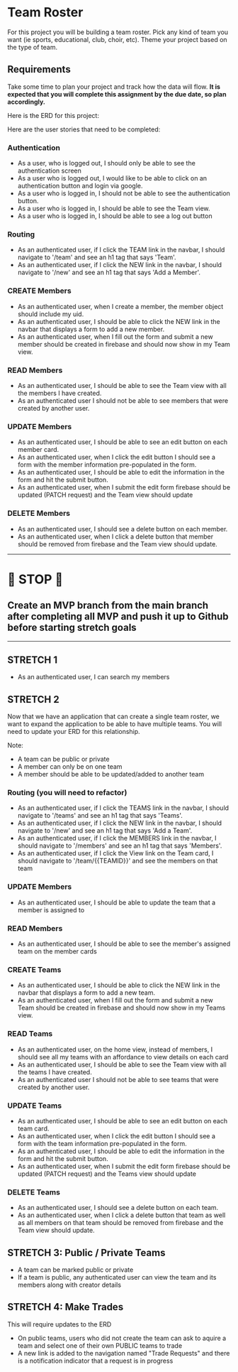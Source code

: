 # Team Roster
For this project you will be building a team roster.  Pick any kind of team you want (ie sports, educational, club, choir, etc).  Theme your project based on the type of team.

## Requirements
Take some time to plan your project and track how the data will flow. **It is expected that you will complete this assignment by the due date, so plan accordingly.**

Here is the ERD for this project:
<!-- 
![Screen Shot 2022-07-23 at 9 39 12 AM](https://user-images.githubusercontent.com/29741570/180609833-7f231bf4-42a5-4f0a-b8b1-fae1c78cffc4.png) -->

Here are the user stories that need to be completed:
### Authentication
* As a user, who is logged out, I should only be able to see the authentication screen
* As a user who is logged out, I would like to be able to click on an authentication button and login via google.
* As a user who is logged in, I should not be able to see the authentication button.
* As a user who is logged in, I should be able to see the Team view.
* As a user who is logged in, I should be able to see a log out button

### Routing
* As an authenticated user, if I click the TEAM link in the navbar, I should navigate to '/team' and see an h1 tag that says 'Team'.
* As an authenticated user, if I click the NEW link in the navbar, I should navigate to '/new' and see an h1 tag that says 'Add a Member'.

### CREATE Members
* As an authenticated user, when I create a member, the member object should include my uid.
* As an authenticated user, I should be able to click the NEW link in the navbar that displays a form to add a new member.
* As an authenticated user, when I fill out the form and submit a new member should be created in firebase and should now show in my Team view.

### READ Members
* As an authenticated user, I should be able to see the Team view with all the members I have created.
* As an authenticated user I should not be able to see members that were created by another user.

### UPDATE Members
* As an authenticated user, I should be able to see an edit button on each member card.
* As an authenticated user, when I click the edit button I should see a form with the member information pre-populated in the form.
* As an authenticated user, I should be able to edit the information in the form and hit the submit button.
* As an authenticated user, when I submit the edit form firebase should be updated (PATCH request) and the Team view should update

### DELETE Members
* As an authenticated user, I should see a delete button on each member.
* As an authenticated user, when I click a delete button that member should be removed from firebase and the Team view should update.

---

# :red_circle: STOP :red_circle:
## Create an MVP branch from the main branch after completing all MVP and push it up to Github before starting stretch goals

---

## STRETCH 1
* As an authenticated user, I can search my members

## STRETCH 2
Now that we have an application that can create a single team roster, we want to expand the application to be able to have multiple teams. You will need to update your ERD for this relationship.

Note: 
- A team can be public or private
- A member can only be on one team
- A member should be able to be updated/added to another team

### Routing (you will need to refactor)
* As an authenticated user, if I click the TEAMS link in the navbar, I should navigate to '/teams' and see an h1 tag that says 'Teams'.
* As an authenticated user, if I click the NEW link in the navbar, I should navigate to '/new' and see an h1 tag that says 'Add a Team'.
* As an authenticated user, if I click the MEMBERS link in the navbar, I should navigate to '/members' and see an h1 tag that says 'Members'.
* As an authenticated user, if I click the View link on the Team card, I should navigate to '/team/{{TEAMID}}' and see the members on that team

### UPDATE Members
* As an authenticated user, I should be able to update the team that a member is assigned to

### READ Members
* As an authenticated user, I should be able to see the member's assigned team on the member cards

### CREATE Teams
* As an authenticated user, I should be able to click the NEW link in the navbar that displays a form to add a new team.
* As an authenticated user, when I fill out the form and submit a new Team should be created in firebase and should now show in my Teams view.

### READ Teams
* As an authenticated user, on the home view, instead of members, I should see all my teams with an affordance to view details on each card
* As an authenticated user, I should be able to see the Team view with all the teams I have created.
* As an authenticated user I should not be able to see teams that were created by another user.

### UPDATE Teams
* As an authenticated user, I should be able to see an edit button on each team card.
* As an authenticated user, when I click the edit button I should see a form with the team information pre-populated in the form.
* As an authenticated user, I should be able to edit the information in the form and hit the submit button.
* As an authenticated user, when I submit the edit form firebase should be updated (PATCH request) and the Teams view should update

### DELETE Teams
* As an authenticated user, I should see a delete button on each team.
* As an authenticated user, when I click a delete button that team as well as all members on that team should be removed from firebase and the Team view should update.

## STRETCH 3: Public / Private Teams
* A team can be marked public or private
* If a team is public, any authenticated user can view the team and its members along with creator details

## STRETCH 4: Make Trades
This will require updates to the ERD

* On public teams, users who did not create the team can ask to aquire a team and select one of their own PUBLIC teams to trade
* A new link is added to the navigation named "Trade Requests" and there is a notification indicator that a request is in progress

